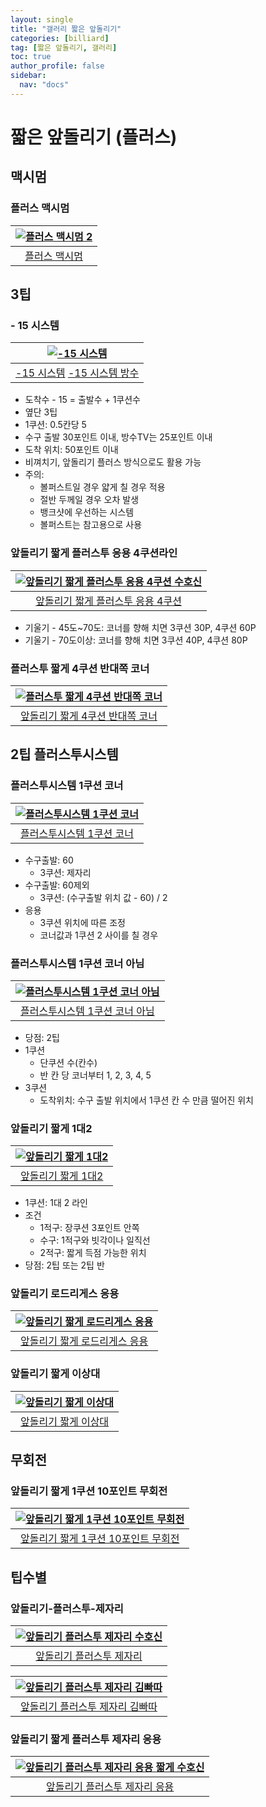 ```yaml
---
layout: single
title: "갤러리 짧은 앞돌리기"
categories: [billiard]
tag: [짧은 앞돌리기, 갤러리]
toc: true
author_profile: false
sidebar:
  nav: "docs"
---
```


# 짧은 앞돌리기 (플러스)

## 맥시멈

### 플러스 맥시멈

| [![플러스 맥시멈 2](/images/%ED%94%8C%EB%9F%AC%EC%8A%A4%20%EB%A7%A5%EC%8B%9C%EB%A9%88%202.png)](https://docs.google.com/presentation/d/1tQmP5sct10jREQ9mjUFSxhTLzvkTDAZf/edit?usp=sharing&ouid=114978849290694301670&rtpof=true&sd=true) |
| :---: |
| [플러스 맥시멈](https://youtu.be/jByS9aGl7zE) |

## 3팁

### - 15 시스템

| [![-15 시스템](/images/-15%EC%8B%9C%EC%8A%A4%ED%85%9C.png)](/images/-15%EC%8B%9C%EC%8A%A4%ED%85%9C.png) |
| :---: |
| [-15 시스템](https://youtu.be/5V1Dk4I0T5M) [-15 시스템 방수](https://youtu.be/fjuuTZ2lxtQ) |

* 도착수 - 15 = 출발수 + 1쿠션수
* 옆단 3팁
* 1쿠션: 0.5칸당 5
* 수구 출발 30포인트 이내, 방수TV는 25포인트 이내
* 도착 위치: 50포인트 이내
* 비껴치기, 앞돌리기 플러스 방식으로도 활용 가능
* 주의:
  * 볼퍼스트일 경우 얇게 칠 경우 적용
  * 절반 두께일 경우 오차 발생
  * 뱅크샷에 우선하는 시스템
  * 볼퍼스트는 참고용으로 사용

### 앞돌리기 짧게 플러스투 응용 4쿠션라인

| [![앞돌리기 짧게 플러스투 응용 4쿠션 수호신](/images/%EC%95%9E%EB%8F%8C%EB%A6%AC%EA%B8%B0%20%EC%88%98%ED%98%B8%EC%8B%A0%20%EC%A7%A7%EA%B2%8C%204%EC%BF%A0%EC%85%98.png)](/images/%EC%95%9E%EB%8F%8C%EB%A6%AC%EA%B8%B0%20%EC%88%98%ED%98%B8%EC%8B%A0%20%EC%A7%A7%EA%B2%8C%204%EC%BF%A0%EC%85%98.png) |
| :---: |
| [앞돌리기 짧게 플러스투 응용 4쿠션](https://youtu.be/B9502ewz6JM) |

* 기울기 - 45도~70도: 코너를 향해 치면 3쿠션 30P, 4쿠션 60P
* 기울기 - 70도이상: 코너를 향해 치면 3쿠션 40P, 4쿠션 80P

### 플러스투 짧게 4쿠션 반대쪽 코너

| [![플러스투 짧게 4쿠션 반대쪽 코너](/images/%ED%94%8C%EB%9F%AC%EC%8A%A4%ED%88%AC%20%EC%A7%A7%EA%B2%8C%204%EC%BF%A0%EC%85%98%20%EB%B0%98%EB%8C%80%EC%AA%BD%20%EC%BD%94%EB%84%88.png)](/images/%ED%94%8C%EB%9F%AC%EC%8A%A4%ED%88%AC%20%EC%A7%A7%EA%B2%8C%204%EC%BF%A0%EC%85%98%20%EB%B0%98%EB%8C%80%EC%AA%BD%20%EC%BD%94%EB%84%88.png) |
| :---: |
| [앞돌리기 짧게 4쿠션 반대쪽 코너](https://youtu.be/7FvJYSLrj_0) |

## 2팁 플러스투시스템

### 플러스투시스템 1쿠션 코너

| [![플러스투시스템 1쿠션 코너](/images/%ED%94%8C%EB%9F%AC%EC%8A%A4%ED%88%AC%EC%8B%9C%EC%8A%A4%ED%85%9C%201%EC%BF%A0%EC%85%98%20%EC%BD%94%EB%84%88.png)](/images/%ED%94%8C%EB%9F%AC%EC%8A%A4%ED%88%AC%EC%8B%9C%EC%8A%A4%ED%85%9C%201%EC%BF%A0%EC%85%98%20%EC%BD%94%EB%84%88.png) |
| :---: |
| [플러스투시스템 1쿠션 코너](https://youtu.be/8FYMo5XUTvw) |

* 수구출발: 60
  * 3쿠션: 제자리
* 수구출발: 60제외
  * 3쿠션: (수구출발 위치 값 - 60) / 2
* 응용
  * 3쿠션 위치에 따른 조정
  * 코너값과 1쿠션 2 사이를 칠 경우

### 플러스투시스템 1쿠션 코너 아님

| [![플러스투시스템 1쿠션 코너 아님](/images/%ED%94%8C%EB%9F%AC%EC%8A%A4%ED%88%AC%EC%8B%9C%EC%8A%A4%ED%85%9C%201%EC%BF%A0%EC%85%98%20%EC%BD%94%EB%84%88%20%EC%95%84%EB%8B%98.png)](/images/%ED%94%8C%EB%9F%AC%EC%8A%A4%ED%88%AC%EC%8B%9C%EC%8A%A4%ED%85%9C%201%EC%BF%A0%EC%85%98%20%EC%BD%94%EB%84%88%20%EC%95%84%EB%8B%98.png) |
| :---: |
| [플러스투시스템 1쿠션 코너 아님](https://youtu.be/8FYMo5XUTvw) |

* 당점: 2팁
* 1쿠션
  * 단쿠션 수(칸수)
  * 반 칸 당 코너부터 1, 2, 3, 4, 5
* 3쿠션
  * 도착위치: 수구 출발 위치에서 1쿠션 칸 수 만큼 떨어진 위치

### 앞돌리기 짧게 1대2

| [![앞돌리기 짧게 1대2](/images/%EC%95%9E%EB%8F%8C%EB%A6%AC%EA%B8%B0%20%EC%A7%A7%EA%B2%8C%201%EB%8C%802.png)](/images/%EC%95%9E%EB%8F%8C%EB%A6%AC%EA%B8%B0%20%EC%A7%A7%EA%B2%8C%201%EB%8C%802.png) |
| :---: |
| [앞돌리기 짧게 1대2](https://youtu.be/DbwJh4VRL9Q) |

* 1쿠션: 1대 2 라인
* 조건
  * 1적구: 장쿠션 3포인트 안쪽
  * 수구: 1적구와 빗각이나 일직선
  * 2적구: 짧게 득점 가능한 위치
* 당점: 2팁 또는 2팁 반

### 앞돌리기 로드리게스 응용

| [![앞돌리기 짧게 로드리게스 응용](/images/%EC%95%9E%EB%8F%8C%EB%A6%AC%EA%B8%B0%20%EC%A7%A7%EA%B2%8C%20%EB%A1%9C%EB%93%9C%EB%A6%AC%EA%B2%8C%EC%8A%A4%20%EC%9D%91%EC%9A%A9.png)](/images/%EC%95%9E%EB%8F%8C%EB%A6%AC%EA%B8%B0%20%EC%A7%A7%EA%B2%8C%20%EB%A1%9C%EB%93%9C%EB%A6%AC%EA%B2%8C%EC%8A%A4%20%EC%9D%91%EC%9A%A9.png) |
| :---: |
| [앞돌리기 짧게 로드리게스 응용](https://youtu.be/rE3S03UykB0) |

### 앞돌리기 짧게 이상대

| [![앞돌리기 짧게 이상대](/images/%EC%95%9E%EB%8F%8C%EB%A6%AC%EA%B8%B0%20%EC%A7%A7%EA%B2%8C%20%EC%9D%B4%EC%83%81%EB%8C%80.png)](https://docs.google.com/presentation/d/1jM7beV9wjlRVhnsTIZnDNYWXra1MHGQs/edit?usp=sharing&ouid=114978849290694301670&rtpof=true&sd=true) |
| :---: |
| [앞돌리기 짧게 이상대](https://youtu.be/JII0eyoa6Cc?si=P0XtXAJ0F2alipnt) |

## 무회전

### 앞돌리기 짧게 1쿠션 10포인트 무회전

| [![앞돌리기 짧게 1쿠션 10포인트 무회전](/images/%EC%95%9E%EB%8F%8C%EB%A6%AC%EA%B8%B0%20%EC%A7%A7%EA%B2%8C%201%EC%BF%A0%EC%85%98%201%ED%8F%AC%EC%9D%B8%ED%8A%B8%20%EB%AC%B4%ED%9A%8C%EC%A0%84.png)](/images/%EC%95%9E%EB%8F%8C%EB%A6%AC%EA%B8%B0%20%EC%A7%A7%EA%B2%8C%201%EC%BF%A0%EC%85%98%201%ED%8F%AC%EC%9D%B8%ED%8A%B8%20%EB%AC%B4%ED%9A%8C%EC%A0%84.png) |
| :---: |
| [앞돌리기 짧게 1쿠션 10포인트 무회전](https://youtu.be/DbwJh4VRL9Q) |

## 팁수별

### 앞돌리기-플러스투-제자리

| [![앞돌리기 플러스투 제자리 수호신](/images/%EC%95%9E%EB%8F%8C%EB%A6%AC%EA%B8%B0%20%EC%88%98%ED%98%B8%EC%8B%A0%20%ED%94%8C%EB%9F%AC%EC%8A%A4%20%EC%A0%9C%EC%9E%90%EB%A6%AC.png)](/images/%EC%95%9E%EB%8F%8C%EB%A6%AC%EA%B8%B0%20%EC%88%98%ED%98%B8%EC%8B%A0%20%ED%94%8C%EB%9F%AC%EC%8A%A4%20%EC%A0%9C%EC%9E%90%EB%A6%AC.png) |
| :---: |
| [앞돌리기 플러스투 제자리](https://youtu.be/TeWIer4OFg0) |

| [![앞돌리기 플러스투 제자리 김빠따](/images/%EC%95%9E%EB%8F%8C%EB%A6%AC%EA%B8%B0%20%EC%A0%9C%EC%9E%90%EB%A6%AC%20%EA%B9%80%EB%B9%A0%EB%94%B0.png)](/images/%EC%95%9E%EB%8F%8C%EB%A6%AC%EA%B8%B0%20%EC%A0%9C%EC%9E%90%EB%A6%AC%20%EA%B9%80%EB%B9%A0%EB%94%B0.png) |
| :---: |
| [앞돌리기 플러스투 제자리 김빠따](https://youtu.be/0206HHtzKqQ) |

### 앞돌리기 짧게 플러스투 제자리 응용 

| [![앞돌리기 플러스투 제자리 응용 짧게 수호신](/images/%EC%95%9E%EB%8F%8C%EB%A6%AC%EA%B8%B0%20%EC%88%98%ED%98%B8%EC%8B%A0%20%EC%A7%A7%EA%B2%8C.png)](/images/%EC%95%9E%EB%8F%8C%EB%A6%AC%EA%B8%B0%20%EC%88%98%ED%98%B8%EC%8B%A0%20%EC%A7%A7%EA%B2%8C.png) |
| :---: |
| [앞돌리기 플러스투 제자리 응용](https://youtu.be/tc5N-m7qfOM) |

